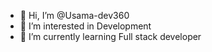 - 👋 Hi, I’m @Usama-dev360
- 👀 I’m interested in Development
- 🌱 I’m currently learning Full stack developer

<!---
Usama-dev360/Usama-dev360 is a ✨ special ✨ repository because its `README.md` (this file) appears on your GitHub profile.
You can click the Preview link to take a look at your changes.
--->
